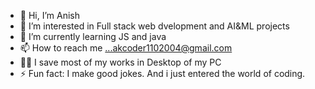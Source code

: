 - 👋 Hi, I’m Anish
- 👀 I’m interested in Full stack web dvelopment and AI&ML projects
- 🌱 I’m currently learning JS and java
- 📫 How to reach me ...akcoder1102004@gmail.com
- 👨‍💻 I save most of my works in Desktop of my PC
- ⚡ Fun fact: I make good jokes. And i just entered the world of coding.

<!---
Anishkumar100/Anishkumar100 is a ✨ special ✨ repository because its `README.md` (this file) appears on your GitHub profile.
You can click the Preview link to take a look at your changes.
--->
